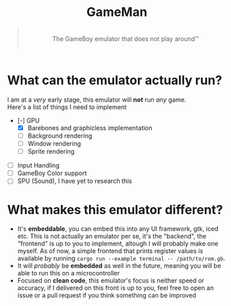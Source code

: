 # <center>GameMan</center>
> <br>
> <center>The GameBoy emulator that does not play around™️</center>
> <br>
<pre></pre>

# What can the emulator actually run?
I am at a *very* early stage, this emulator will **not** run *any* game.  
Here's a list of things I need to implement

- [-] GPU
    - [x] Barebones and graphicless implementation
    - [ ] Background rendering
    - [ ] Window rendering
    - [ ] Sprite rendering
- [ ] Input Handling
- [ ] GameBoy Color support
- [ ] SPU (Sound), I have yet to research this

# What makes this emulator different?
- It's **embeddable**, you can embed this into any UI framework, gtk, iced etc. This is not actually an emulator per se, it's the "backend", the "frontend" is up to you to implement, altough I will probably make one myself. As of now, a simple frontend that prints register values is available by running `cargo run --example terminal -- /path/to/rom.gb`.
- It will *probably* be **embedded** as well in the future, meaning you will be able to run this on a microcontroller
- Focused on **clean code**, this emulator's focus is neither speed or accuracy, if I delivered on this front is up to you, feel free to open an issue or a pull request if you think something can be improved
